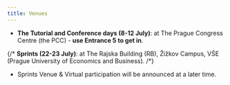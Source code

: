 ```yaml
---
title: Venues
---
```


- **The Tutorial and Conference days (8-12 July)**: at The Prague Congress Centre (the PCC) - **use Entrance 5 to get in**.

{/* **Sprints (22-23 July)**: at The Rajska Building (RB), Žižkov Campus, VŠE (Prague University of Economics and Business). /*}

- Sprints Venue & Virtual participation will be announced at a later time.
